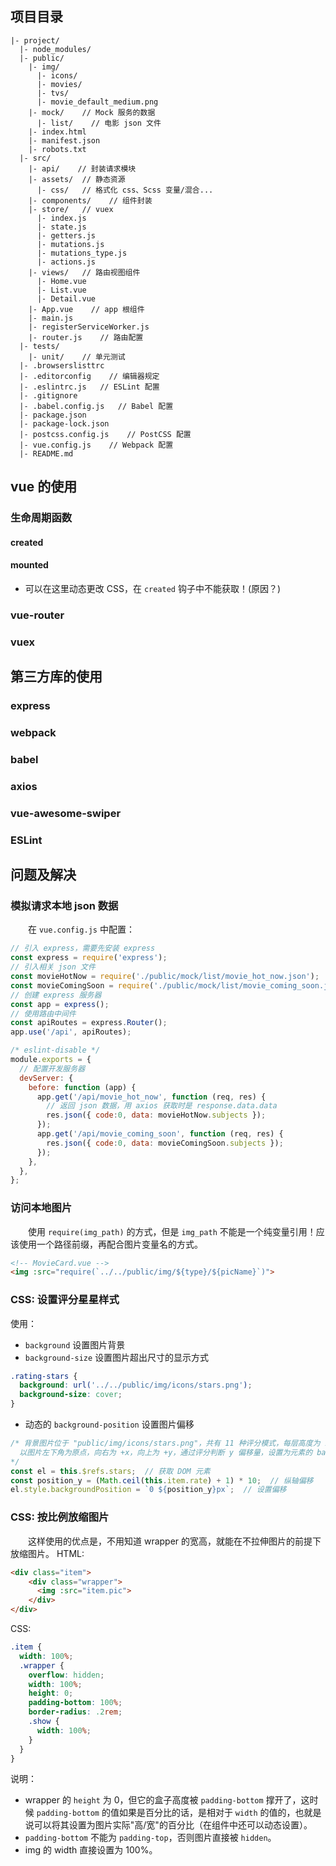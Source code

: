 ## 项目目录

```
|- project/
  |- node_modules/
  |- public/
    |- img/
      |- icons/
      |- movies/
      |- tvs/
      |- movie_default_medium.png
    |- mock/    // Mock 服务的数据
      |- list/    // 电影 json 文件
    |- index.html
    |- manifest.json
    |- robots.txt
  |- src/
    |- api/    // 封装请求模块
    |- assets/  // 静态资源
      |- css/   // 格式化 css、Scss 变量/混合...
    |- components/    // 组件封装
    |- store/   // vuex
      |- index.js
      |- state.js
      |- getters.js
      |- mutations.js
      |- mutations_type.js
      |- actions.js
    |- views/   // 路由视图组件
      |- Home.vue
      |- List.vue
      |- Detail.vue
    |- App.vue    // app 根组件
    |- main.js
    |- registerServiceWorker.js
    |- router.js    // 路由配置
  |- tests/   
    |- unit/    // 单元测试
  |- .browserslisttrc
  |- .editorconfig    // 编辑器规定
  |- .eslintrc.js   // ESLint 配置
  |- .gitignore
  |- .babel.config.js   // Babel 配置
  |- package.json
  |- package-lock.json
  |- postcss.config.js    // PostCSS 配置
  |- vue.config.js    // Webpack 配置
  |- README.md
```

## vue 的使用


### 生命周期函数


#### created


#### mounted

+ 可以在这里动态更改 CSS，在 `created` 钩子中不能获取！(原因？)

### vue-router


### vuex




## 第三方库的使用


### express



### webpack



### babel



### axios


### vue-awesome-swiper


### ESLint





## 问题及解决

### 模拟请求本地 json 数据
&emsp;&emsp;在 `vue.config.js` 中配置：
```js
// 引入 express，需要先安装 express
const express = require('express');
// 引入相关 json 文件
const movieHotNow = require('./public/mock/list/movie_hot_now.json');
const movieComingSoon = require('./public/mock/list/movie_coming_soon.json');
// 创建 express 服务器
const app = express();
// 使用路由中间件
const apiRoutes = express.Router();
app.use('/api', apiRoutes);

/* eslint-disable */
module.exports = {
  // 配置开发服务器
  devServer: {
    before: function (app) {
      app.get('/api/movie_hot_now', function (req, res) {
        // 返回 json 数据，用 axios 获取时是 response.data.data
        res.json({ code:0, data: movieHotNow.subjects });
      });
      app.get('/api/movie_coming_soon', function (req, res) {
        res.json({ code:0, data: movieComingSoon.subjects });
      });
    },
  },
};
```

### 访问本地图片
&emsp;&emsp;使用 `require(img_path)` 的方式，但是 `img_path` 不能是一个纯变量引用！应该使用一个路径前缀，再配合图片变量名的方式。

```html
<!-- MovieCard.vue -->
<img :src="require(`../../public/img/${type}/${picName}`)">
```

### CSS: 设置评分星星样式
使用：
+ `background` 设置图片背景
+ `background-size` 设置图片超出尺寸的显示方式
```css
.rating-stars {
  background: url('../../public/img/icons/stars.png');
  background-size: cover;
}
```
+ 动态的 `background-position` 设置图片偏移
```js
/* 背景图片位于 "public/img/icons/stars.png"，共有 11 种评分模式，每层高度为 10px
  以图片左下角为原点，向右为 +x，向上为 +y，通过评分判断 y 偏移量，设置为元素的 backgroundPosition
*/
const el = this.$refs.stars;  // 获取 DOM 元素
const position_y = (Math.ceil(this.item.rate) + 1) * 10;  // 纵轴偏移
el.style.backgroundPosition = `0 ${position_y}px`;  // 设置偏移
```

### CSS: 按比例放缩图片
&emsp;&emsp;这样使用的优点是，不用知道 wrapper 的宽高，就能在不拉伸图片的前提下放缩图片。
HTML:
```html
<div class="item">
    <div class="wrapper">
      <img :src="item.pic">
    </div>
</div>
```
CSS:
```scss
.item {
  width: 100%;
  .wrapper {
    overflow: hidden;
    width: 100%;
    height: 0;
    padding-bottom: 100%;
    border-radius: .2rem;
    .show {
      width: 100%;
    }
  }
}
```
说明：
+ wrapper 的 `height` 为 0，但它的盒子高度被 `padding-bottom` 撑开了，这时候 `padding-bottom` 的值如果是百分比的话，是相对于 `width` 的值的，也就是说可以将其设置为图片实际"高/宽"的百分比（在组件中还可以动态设置）。
+ `padding-bottom` 不能为 `padding-top`，否则图片直接被 `hidden`。
+ img 的 width 直接设置为 100%。